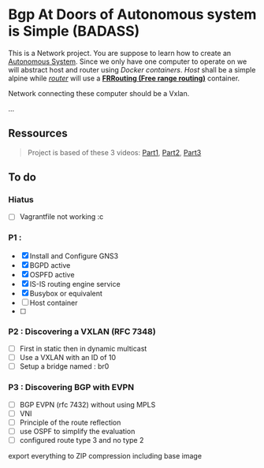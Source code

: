 # Bgp At Doors of Autonomous system is Simple (BADASS)

This is a Network project. You are suppose to learn how to create an [Autonomous System](https://en.wikipedia.org/wiki/Autonomous_system_(Internet)). Since we only have one computer to operate on we will abstract host and router using *Docker containers*. *Host* shall be a simple alpine while *[router](https://en.wikipedia.org/wiki/Router_(computing))* will use a **[FRRouting (Free range routing)](https://en.wikipedia.org/wiki/FRRouting)** container.

Network connecting these computer should be a Vxlan.

...



## Ressources

> Project is based of these 3 videos: [Part1](https://www.youtube.com/watch?v=D4nk5VSUelg), [Part2](https://www.youtube.com/watch?v=u1ka-S6F9UI), [Part3](https://www.youtube.com/watch?v=Ek7kFDwUJBM)


## To do

### Hiatus

- [ ] Vagrantfile not working :c

### P1 : 

- [x] Install and Configure GNS3
- [x] BGPD active
- [x] OSPFD active
- [x] IS-IS routing engine service
- [x] Busybox or equivalent
- [ ] Host container
- [ ] 

### P2 : Discovering a VXLAN (RFC 7348)

- [ ] First in static then in dynamic multicast
- [ ] Use a VXLAN with an ID of 10
- [ ] Setup a bridge named : br0

### P3 : Discovering BGP with EVPN

- [ ]  BGP EVPN (rfc 7432) without using MPLS
- [ ] VNI
- [ ] Principle of the route reflection
- [ ] use OSPF to simplify the evaluation
- [ ] configured route type 3 and no type 2

export everything to ZIP compression including base image
